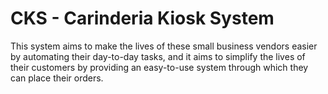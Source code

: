 # CKS - Carinderia Kiosk System

This system aims to make the lives of these small business vendors easier by automating their day-to-day tasks, and it aims to simplify the lives of their customers by providing an easy-to-use system through which they can place their orders.
